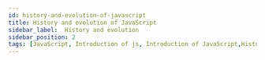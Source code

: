 ```yaml
---
id: history-and-evolution-of-javascript
title: History and evolution of JavaScript
sidebar_label:  History and evolution
sidebar_position: 2
tags: [JavaScript, Introduction of js, Introduction of JavaScript,History and evolution of JavaScript, History and evolution, History and evolution of Js]
---
```



